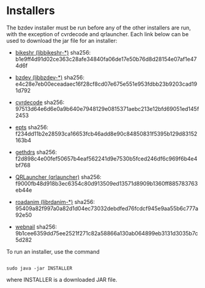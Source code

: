 # Installers
The bzdev installer must be run before any of the other installers are run,
with the exception of cvrdecode and qrlauncher.
Each link below can be used to
download the jar file for an installer:

  - [bikeshr (libbikeshr-*)](https://billzaumen.github.io/bzdev/installers/bikeshr-install-1.4.9.jar)
    sha256: b1e9ff4d91d02ce363c28afe34840fa06de17e50b76d8d28154e07af1e474d6f

  - [bzdev (libbzdev-*)](https://billzaumen.github.io/bzdev/installers/bzdev-install-2.1.57.jar)
    sha256: e4c28e7eb00eceadaec16f28cf8cd07e675e551e953fdbb23b9203cad191d792

  - [cvrdecode](https://billzaumen.github.io/bzdev/installers/cvrdecode-install-1.2.jar)
    sha256: 97513d64e6d6e0a9b640e7948129e0815371aebc213e12bfd69051ed145f2453

  - [epts](https://billzaumen.github.io/bzdev/installers/epts-install-1.1.31.jar)
    sha256: f234dd11b2e28593ca16653fcb46add8e90c84850831f5395b129d83152163b4

  - [gethdrs](https://billzaumen.github.io/bzdev/installers/gethdrs-install-1.1.1.jar)
    sha256: f2d898c4e00fef50657b4eaf562241d9e7530b5fced246df6c969f6b4e4bf768

  - [QRLauncher (qrlauncher)](https://billzaumen.github.io/bzdev/installers/qrlauncher-install-1.14.jar)
    sha256: f9000fb48d918b3ec6354c80d913509ed13571d8909b1360ff885783763eb44e

  - [roadanim (librdanim-*)](https://billzaumen.github.io/bzdev/installers/roadanim-install-1.4.13.jar)
    sha256: 95409a82f997a0a82d1d04ec73032debdfed76fcdcf945e9aa55b6c777a92e50

  - [webnail](https://billzaumen.github.io/bzdev/installers/webnail-install-1.6.27.jar)
    sha256: 9b1cee6359dd75ee2521f271c82a58866a130ab064899eb3131d3035b7c5d282

To run an installer, use the command

```

sudo java -jar INSTALLER
```

where INSTALLER is a downloaded JAR file.
